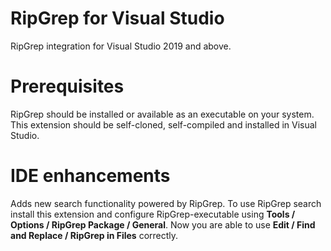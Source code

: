 # RipGrep for Visual Studio
RipGrep integration for Visual Studio 2019 and above.
# Prerequisites
RipGrep should be installed or available as an executable on your system. This extension should be self-cloned, self-compiled and installed in Visual Studio.
# IDE enhancements
Adds new search functionality powered by RipGrep.
To use RipGrep search install this extension and configure RipGrep-executable using **Tools / Options / RipGrep Package / General**. 
Now you are able to use **Edit / Find and Replace / RipGrep in Files** correctly.
